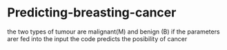 # Predicting-breasting-cancer

the two types of tumour are malignant(M) and benign (B)
 if the parameters arer fed into the input the code predicts the posibility of cancer
